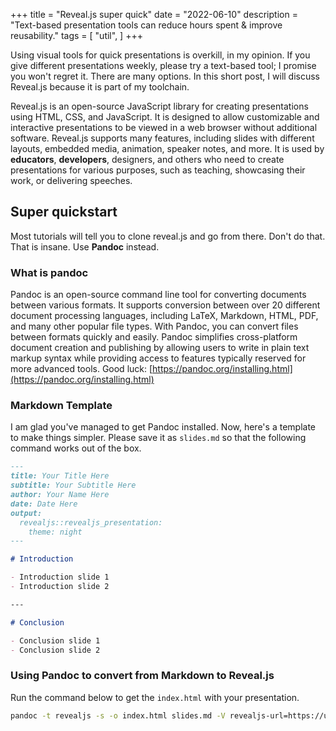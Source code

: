 +++
title = "Reveal.js super quick"
date = "2022-06-10"
description = "Text-based presentation tools can reduce hours spent & improve reusability."
tags = [
    "util",
]
+++

Using visual tools for quick presentations is overkill, in my opinion. If you give different presentations weekly, please try a text-based tool; I promise you won't regret it. There are many options. In this short post, I will discuss Reveal.js because it is part of my toolchain.

Reveal.js is an open-source JavaScript library for creating presentations using HTML, CSS, and JavaScript. It is designed to allow customizable and interactive presentations to be viewed in a web browser without additional software. Reveal.js supports many features, including slides with different layouts, embedded media, animation, speaker notes, and more. It is used by **educators**, **developers**, designers, and others who need to create presentations for various purposes, such as teaching, showcasing their work, or delivering speeches.

## Super quickstart

Most tutorials will tell you to clone reveal.js and go from there. Don't do that. That is insane. Use **Pandoc** instead.

### What is pandoc

Pandoc is an open-source command line tool for converting documents between various formats. It supports conversion between over 20 different document processing languages, including LaTeX, Markdown, HTML, PDF, and many other popular file types. With Pandoc, you can convert files between formats quickly and easily. Pandoc simplifies cross-platform document creation and publishing by allowing users to write in plain text markup syntax while providing access to features typically reserved for more advanced tools. Good luck: [https://pandoc.org/installing.html](https://pandoc.org/installing.html)

### Markdown Template

I am glad you've managed to get Pandoc installed. Now, here's a template to make things simpler. Please save it as `slides.md` so that the following command works out of the box.

```markdown
---
title: Your Title Here
subtitle: Your Subtitle Here
author: Your Name Here
date: Date Here
output:
  revealjs::revealjs_presentation:
    theme: night
---

# Introduction

- Introduction slide 1
- Introduction slide 2

---

# Conclusion

- Conclusion slide 1
- Conclusion slide 2
```

### Using Pandoc to convert from Markdown to Reveal.js

Run the command below to get the `index.html` with your presentation.

```bash
pandoc -t revealjs -s -o index.html slides.md -V revealjs-url=https://unpkg.com/reveal.js/
```